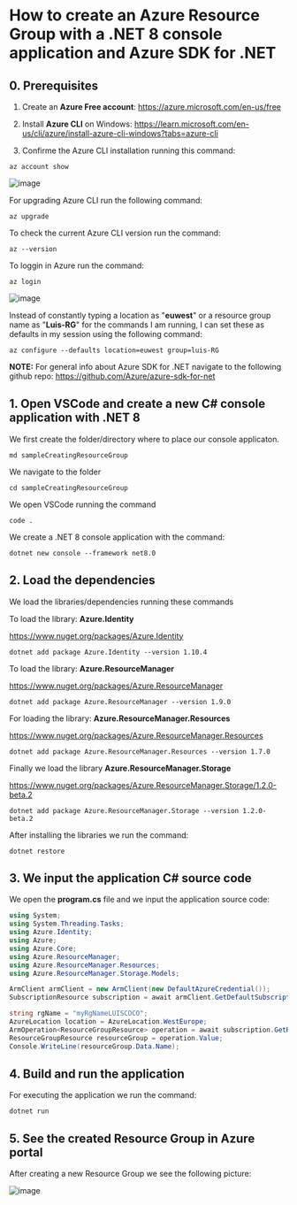 # How to create an Azure Resource Group with a .NET 8 console application and Azure SDK for .NET 

## 0. Prerequisites

1. Create an **Azure Free account**: https://azure.microsoft.com/en-us/free

2. Install **Azure CLI** on Windows: https://learn.microsoft.com/en-us/cli/azure/install-azure-cli-windows?tabs=azure-cli

3. Confirme the Azure CLI installation running this command:

```
az account show
```

![image](https://github.com/luiscoco/Azure_SDK_Sample1_CreateResourceGroup/assets/32194879/da5e76a3-ad3a-4b33-a8da-59b179a43a86)

For upgrading Azure CLI run the following command:

```
az upgrade
```

To check the current Azure CLI version run the command:

```
az --version
```

To loggin in Azure run the command:

```
az login
```

![image](https://github.com/luiscoco/Azure_SDK_Sample2_CreateStorageAccount/assets/32194879/493bc6a4-5e11-4069-9cba-9cad96e6f7d1)


Instead of constantly typing a location as "**euwest**" or a resource group name as "**Luis-RG**" for the commands I am running, I can set these as defaults in my session using the following command:

```
az configure --defaults location=euwest group=luis-RG
```

**NOTE:**
For general info about Azure SDK for .NET navigate to the following github repo: https://github.com/Azure/azure-sdk-for-net

## 1. Open VSCode and create a new C# console application with .NET 8

We first create the folder/directory where to place our console applicaton.

```
md sampleCreatingResourceGroup
```

We navigate to the folder

```
cd sampleCreatingResourceGroup
```

We open VSCode running the command

```
code .
```

We create a .NET 8 console application with the command:

```
dotnet new console --framework net8.0
```

## 2. Load the dependencies

We load the libraries/dependencies running these commands

To load the library: **Azure.Identity**

https://www.nuget.org/packages/Azure.Identity

```
dotnet add package Azure.Identity --version 1.10.4
```

To load the library: **Azure.ResourceManager** 

https://www.nuget.org/packages/Azure.ResourceManager

```
dotnet add package Azure.ResourceManager --version 1.9.0
```

For loading the library: **Azure.ResourceManager.Resources**

https://www.nuget.org/packages/Azure.ResourceManager.Resources

```
dotnet add package Azure.ResourceManager.Resources --version 1.7.0
```

Finally we load the library **Azure.ResourceManager.Storage**

https://www.nuget.org/packages/Azure.ResourceManager.Storage/1.2.0-beta.2

```
dotnet add package Azure.ResourceManager.Storage --version 1.2.0-beta.2
```

After installing the libraries we run the command:

```
dotnet restore
```

## 3. We input the application C# source code

We open the **program.cs** file and we input the application source code:

```csharp
using System;
using System.Threading.Tasks;
using Azure.Identity;
using Azure;
using Azure.Core;
using Azure.ResourceManager;
using Azure.ResourceManager.Resources;
using Azure.ResourceManager.Storage.Models;

ArmClient armClient = new ArmClient(new DefaultAzureCredential());
SubscriptionResource subscription = await armClient.GetDefaultSubscriptionAsync();

string rgName = "myRgNameLUISCOCO";
AzureLocation location = AzureLocation.WestEurope;
ArmOperation<ResourceGroupResource> operation = await subscription.GetResourceGroups().CreateOrUpdateAsync(WaitUntil.Completed, rgName, new ResourceGroupData(location));
ResourceGroupResource resourceGroup = operation.Value;
Console.WriteLine(resourceGroup.Data.Name);
```

## 4. Build and run the application

For executing the application we run the command:

```
dotnet run
```

## 5. See the created Resource Group in Azure portal 

After creating a new Resource Group we see the following picture:

![image](https://github.com/luiscoco/Azure_SDK_Sample1_CreateResourceGroup/assets/32194879/9348c327-9d46-474d-ac08-4ee82eba415f)
